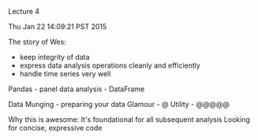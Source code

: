 Lecture 4

Thu Jan 22 14:09:21 PST 2015

The story of Wes:
* keep integrity of data
* express data analysis operations cleanly and efficiently
* handle time series very well

Pandas - panel data analysis - DataFrame

Data Munging - preparing your data
Glamour - @
Utility - @@@@@

Why this is awesome:
    It's foundational for all subsequent analysis
Looking for concise, expressive code
